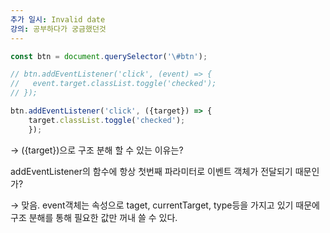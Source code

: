 ```yaml
---
추가 일시: Invalid date
강의: 공부하다가 궁금했던것
---
```

```JavaScript
const btn = document.querySelector('\#btn');

// btn.addEventListener('click', (event) => {
//	 event.target.classList.toggle('checked');
// });

btn.addEventListener('click', ({target}) => {
	target.classList.toggle('checked');
	});
```

→ ({target})으로 구조 분해 할 수 있는 이유는?

addEventListener의 함수에 항상 첫번째 파라미터로 이벤트 객체가 전달되기 때문인가?

→ 맞음. event객체는 속성으로 taget, currentTarget, type등을 가지고 있기 때문에 구조 분해를 통해 필요한 값만 꺼내 쓸 수 있다.